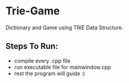 # Trie-Game
Dictionary and Game using TRIE Data Structure.
## Steps To Run:
- compile every .cpp file
- run executable file for mainwindow.cpp
- rest the program will guide :)
